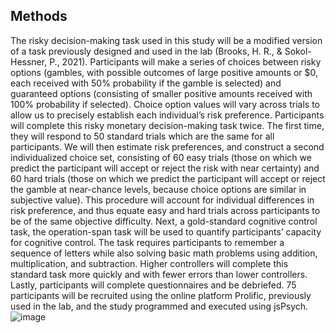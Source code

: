 ## Methods
The risky decision-making task used in this study will be a modified version of a task previously designed and used in the lab (Brooks, H. R., & Sokol-Hessner, P., 2021). Participants will make a series of choices between risky options (gambles, with possible outcomes of large positive amounts or $0, each received with 50% probability if the gamble is selected) and guaranteed options (consisting of smaller positive amounts received with 100% probability if selected). Choice option values will vary across trials to allow us to precisely establish each individual’s risk preference. Participants will complete this risky monetary decision-making task twice. The first time, they will respond to 50 standard trials which are the same for all participants. We will then estimate risk preferences, and construct a second individualized choice set, consisting of 60 easy trials (those on which we predict the participant will accept or reject the risk with near certainty) and 60 hard trials (those on which we predict the participant will accept or reject the gamble at near-chance levels, because choice options are similar in subjective value). This procedure will account for individual differences in risk preference, and thus equate easy and hard trials across participants to be of the same objective difficulty. Next, a gold-standard cognitive control task, the operation-span task will be used to quantify participants’ capacity for cognitive control. The task requires participants to remember a sequence of letters while also solving basic math problems using addition, multiplication, and subtraction. Higher controllers will complete this standard task more quickly and with fewer errors than lower controllers. Lastly, participants will complete questionnaires and be debriefed. 75 participants will be recruited using the online platform Prolific, previously used in the lab, and the study programmed and executed using jsPsych. ![image](https://user-images.githubusercontent.com/81936265/172442082-b40d6544-8b27-45f7-9858-9eeef3e98799.png)

